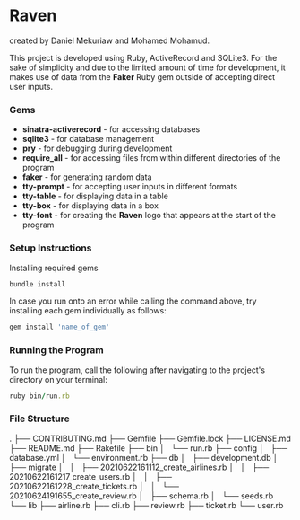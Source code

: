 # Raven

created by Daniel Mekuriaw and Mohamed Mohamud.

This project is developed using Ruby, ActiveRecord and SQLite3. For the sake of simplicity and due to the limited amount of time for development, it makes use of data from the **Faker** Ruby gem outside of accepting direct user inputs.

### Gems

* **sinatra-activerecord** - for accessing databases
* **sqlite3** - for database management
* **pry** - for debugging during development
* **require_all** - for accessing files from within different directories of the program
* **faker** - for generating random data
* **tty-prompt** - for accepting user inputs in different formats
* **tty-table** - for displaying data in a table
* **tty-box** - for displaying data in a box
* **tty-font** - for creating the **Raven** logo that appears at the start of the program

### Setup Instructions

Installing required gems
```Ruby 
bundle install
```

In case you run onto an error while calling the command above, try installing each gem individually as follows:
```Ruby
gem install 'name_of_gem'
```

### Running the Program
To run the program, call the following after navigating to the project's directory on your terminal:

```Ruby
ruby bin/run.rb
```

### File Structure

.
├── CONTRIBUTING.md
├── Gemfile
├── Gemfile.lock
├── LICENSE.md
├── README.md
├── Rakefile
├── bin
│   └── run.rb
├── config
│   ├── database.yml
│   └── environment.rb
├── db
│   ├── development.db
│   ├── migrate
│   │   ├── 20210622161112_create_airlines.rb
│   │   ├── 20210622161217_create_users.rb
│   │   ├── 20210622161228_create_tickets.rb
│   │   └── 20210624191655_create_review.rb
│   ├── schema.rb
│   └── seeds.rb
└── lib
    ├── airline.rb
    ├── cli.rb
    ├── review.rb
    ├── ticket.rb
    └── user.rb